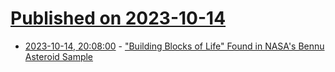 # [Published on 2023-10-14](index.md)

* [2023-10-14, 20:08:00](https://soylentnews.org/article.pl?sid=23/10/14/0010203&from=rss) - [\"Building Blocks of Life\" Found in NASA's Bennu Asteroid Sample](https://soylentnews.org/article.pl?sid=23/10/14/0010203&from=rss)
